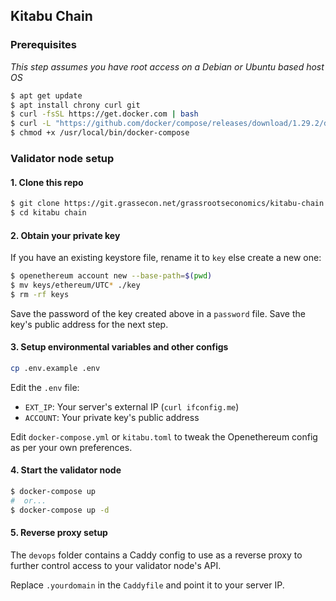 ## Kitabu Chain

### Prerequisites

_This step assumes you have root access on a Debian or Ubuntu based host OS_

```bash
$ apt get update
$ apt install chrony curl git
$ curl -fsSL https://get.docker.com | bash
$ curl -L "https://github.com/docker/compose/releases/download/1.29.2/docker-compose-$(uname -s)-$(uname -m)" -o /usr/local/bin/docker-compose
$ chmod +x /usr/local/bin/docker-compose
```

### Validator node setup

#### 1. Clone this repo

```bash
$ git clone https://git.grassecon.net/grassrootseconomics/kitabu-chain
$ cd kitabu chain
```

#### 2. Obtain your private key

If you have an existing keystore file, rename it to `key` else create a new one:

```bash
$ openethereum account new --base-path=$(pwd)
$ mv keys/ethereum/UTC* ./key
$ rm -rf keys
```

Save the password of the key created above in a `password` file. Save the key's public address for the next step.

#### 3. Setup environmental variables and other configs

```bash
cp .env.example .env
```

Edit the `.env` file:

- `EXT_IP`: Your server's external IP (`curl ifconfig.me`)
- `ACCOUNT`: Your private key's public address

Edit `docker-compose.yml` or `kitabu.toml` to tweak the Openethereum config as per your own preferences.

#### 4. Start the validator node

```bash
$ docker-compose up
#  or...
$ docker-compose up -d
```

#### 5. Reverse proxy setup

The `devops` folder contains a Caddy config to use as a reverse proxy to further control access to your validator node's API.

Replace `.yourdomain` in the `Caddyfile` and point it to your server IP.
